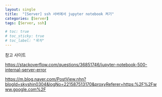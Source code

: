 ```yaml
---
layout: single
title:  "[Server] ssh 서버에서 jupyter notebook 켜기"
categories: [Server]
tags: [Server, ssh]

# toc: true
# toc_sticky: true
# toc_label: "목차"
---
```


참고 사이트


https://stackoverflow.com/questions/36851746/jupyter-notebook-500-internal-server-error



https://m.blog.naver.com/PostView.nhn?blogId=skyshin0304&logNo=221587513170&proxyReferer=https:%2F%2Fwww.google.com%2F